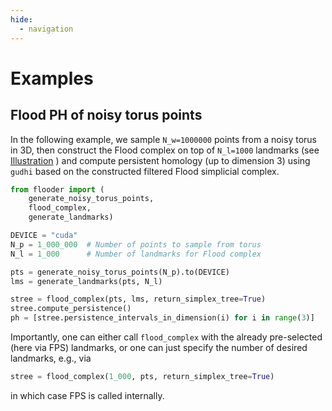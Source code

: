 ```yaml
---
hide:
  - navigation
---
```


# Examples

## Flood PH of noisy torus points

In the following example, we sample `N_w=1000000` points from a noisy torus in 3D, then
construct the Flood complex on top of `N_l=1000` landmarks (see [Illustration](index.md#illustration)
) and compute persistent
homology (up to dimension 3) using `gudhi` based on the constructed filtered Flood simplicial complex.

``` py linenums="1"
from flooder import (
    generate_noisy_torus_points, 
    flood_complex, 
    generate_landmarks)

DEVICE = "cuda"
N_p = 1_000_000  # Number of points to sample from torus
N_l = 1_000      # Number of landmarks for Flood complex

pts = generate_noisy_torus_points(N_p).to(DEVICE)
lms = generate_landmarks(pts, N_l)

stree = flood_complex(pts, lms, return_simplex_tree=True)
stree.compute_persistence()
ph = [stree.persistence_intervals_in_dimension(i) for i in range(3)]
```

Importantly, one can either call `flood_complex` with the already pre-selected
(here via FPS) landmarks, or one can just specify the number of desired landmarks, e.g.,
via

```py linenums="1"
stree = flood_complex(1_000, pts, return_simplex_tree=True)
```

in which case FPS is called internally.
